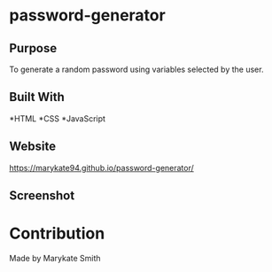 # password-generator

## Purpose
To generate a random password using variables selected by the user. 

## Built With
*HTML
*CSS
*JavaScript

## Website
https://marykate94.github.io/password-generator/

## Screenshot


# Contribution
Made by Marykate Smith